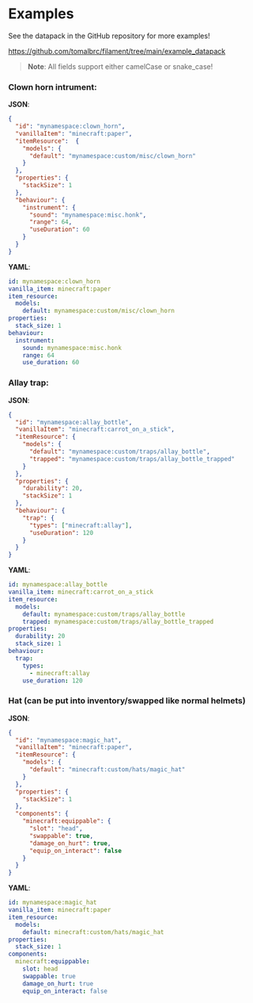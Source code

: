 # Examples

See the datapack in the GitHub repository for more examples!

https://github.com/tomalbrc/filament/tree/main/example_datapack

> **Note**: All fields support either camelCase or snake_case!

### Clown horn intrument:
**JSON**:
```json
{
  "id": "mynamespace:clown_horn",
  "vanillaItem": "minecraft:paper",
  "itemResource":  {
    "models": {
      "default": "mynamespace:custom/misc/clown_horn"
    }
  },
  "properties": {
    "stackSize": 1
  },
  "behaviour": {
    "instrument": {
      "sound": "mynamespace:misc.honk",
      "range": 64,
      "useDuration": 60
    }
  }
}
```

**YAML**:
```yaml
id: mynamespace:clown_horn
vanilla_item: minecraft:paper
item_resource:
  models:
    default: mynamespace:custom/misc/clown_horn
properties:
  stack_size: 1
behaviour:
  instrument:
    sound: mynamespace:misc.honk
    range: 64
    use_duration: 60
```

### Allay trap:
**JSON**:
```json
{
  "id": "mynamespace:allay_bottle",
  "vanillaItem": "minecraft:carrot_on_a_stick",
  "itemResource": {
    "models": {
      "default": "mynamespace:custom/traps/allay_bottle",
      "trapped": "mynamespace:custom/traps/allay_bottle_trapped"
    }
  },
  "properties": {
    "durability": 20,
    "stackSize": 1
  },
  "behaviour": {
    "trap": {
      "types": ["minecraft:allay"],
      "useDuration": 120
    }
  }
}
```

**YAML**:
```yaml
id: mynamespace:allay_bottle
vanilla_item: minecraft:carrot_on_a_stick
item_resource:
  models:
    default: mynamespace:custom/traps/allay_bottle
    trapped: mynamespace:custom/traps/allay_bottle_trapped
properties:
  durability: 20
  stack_size: 1
behaviour:
  trap:
    types:
      - minecraft:allay
    use_duration: 120
```

### Hat (can be put into inventory/swapped like normal helmets)
**JSON**:
```json
{
  "id": "mynamespace:magic_hat",
  "vanillaItem": "minecraft:paper",
  "itemResource": {
    "models": {
      "default": "minecraft:custom/hats/magic_hat"
    }
  },
  "properties": {
    "stackSize": 1
  },
  "components": {
    "minecraft:equippable": {
      "slot": "head",
      "swappable": true,
      "damage_on_hurt": true,
      "equip_on_interact": false
    }
  }
}
```

**YAML**:
```yaml
id: mynamespace:magic_hat
vanilla_item: minecraft:paper
item_resource:
  models:
    default: minecraft:custom/hats/magic_hat
properties:
  stack_size: 1
components:
  minecraft:equippable:
    slot: head
    swappable: true
    damage_on_hurt: true
    equip_on_interact: false
```
